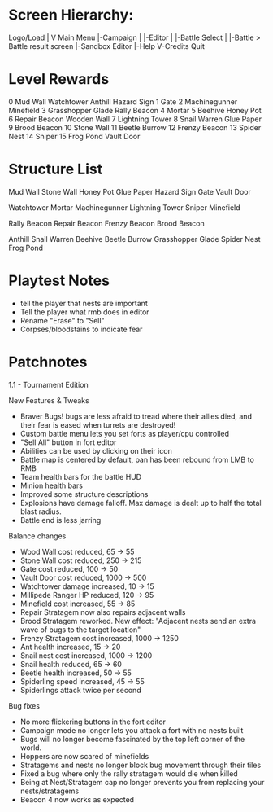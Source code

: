 Screen Hierarchy:
=================

Logo/Load
|
V
Main Menu
|-Campaign
| |-Editor
| |-Battle Select
|   |-Battle > Battle result screen
|-Sandbox Editor
|-Help
V-Credits
Quit


Level Rewards
=============
0
Mud Wall
Watchtower
Anthill
Hazard Sign
1
Gate
2
Machinegunner
Minefield
3
Grasshopper Glade
Rally Beacon
4
Mortar
5
Beehive
Honey Pot
6
Repair Beacon
Wooden Wall
7
Lightning Tower
8
Snail Warren
Glue Paper
9
Brood Beacon
10
Stone Wall
11
Beetle Burrow
12
Frenzy Beacon
13
Spider Nest
14
Sniper
15
Frog Pond
Vault Door



Structure List
==============
Mud Wall
Stone Wall
Honey Pot
Glue Paper
Hazard Sign
Gate
Vault Door

Watchtower
Mortar
Machinegunner
Lightning Tower
Sniper
Minefield

Rally Beacon
Repair Beacon
Frenzy Beacon
Brood Beacon

Anthill
Snail Warren
Beehive
Beetle Burrow
Grasshopper Glade
Spider Nest
Frog Pond


<!-- 1 - Watchtower
2 - Door
3 - Snail
4 - Mortar
5 - Bee
6 - Heavy wall
7 - Sniper
8 - Beetle

0 ant
0 wall
1 watchtower
2 door
3 snail
4 machinegun
5 bee
6 heavy wall
7 sniper
8 frog

Mortar
Lightning tower
Honeypot
Grasshopper
Dung Beetle -->

Playtest Notes
==============

- tell the player that nests are important
- Tell the player what rmb does in editor
- Rename "Erase" to "Sell"
- Corpses/bloodstains to indicate fear


Patchnotes
==========

1.1 - Tournament Edition

New Features & Tweaks
 - Braver Bugs! bugs are less afraid to tread where their allies died, and their fear is eased when turrets are destroyed!
 - Custom battle menu lets you set forts as player/cpu controlled
 - "Sell All" button in fort editor
 - Abilities can be used by clicking on their icon
 - Battle map is centered by default, pan has been rebound from LMB to RMB
 - Team health bars for the battle HUD
 - Minion health bars
 - Improved some structure descriptions
 - Explosions have damage falloff. Max damage is dealt up to half the total blast radius.
 - Battle end is less jarring

Balance changes
 - Wood Wall cost reduced, 65 -> 55
 - Stone Wall cost reduced, 250 -> 215
 - Gate cost reduced, 100 -> 50
 - Vault Door cost reduced, 1000 -> 500
 - Watchtower damage increased, 10 -> 15
 - Millipede Ranger HP reduced, 120 -> 95
 - Minefield cost increased, 55 -> 85
 - Repair Stratagem now also repairs adjacent walls
 - Brood Stratagem reworked. New effect: "Adjacent nests send an extra wave of bugs to the target location"
 - Frenzy Stratagem cost increased, 1000 -> 1250
 - Ant health increased, 15 -> 20
 - Snail nest cost increased, 1000 -> 1200
 - Snail health reduced, 65 -> 60
 - Beetle health increased, 50 -> 55
 - Spiderling speed increased, 45 -> 55
 - Spiderlings attack twice per second
 
Bug fixes
 - No more flickering buttons in the fort editor
 - Campaign mode no longer lets you attack a fort with no nests built
 - Bugs will no longer become fascinated by the top left corner of the world.
 - Hoppers are now scared of minefields
 - Stratagems and nests no longer block bug movement through their tiles
 - Fixed a bug where only the rally stratagem would die when killed
 - Being at Nest/Stratagem cap no longer prevents you from replacing your nests/stratagems
 - Beacon 4 now works as expected


